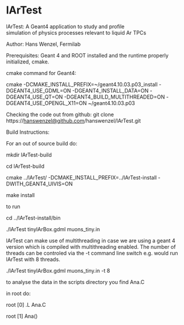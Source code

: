 # lArTest


                                  
 lArTest: A Geant4 application to study and profile  
          simulation of physics processes relevant 
          to liquid Ar TPCs

 Author: Hans Wenzel, Fermilab


Prerequisites: Geant 4 and ROOT installed and the runtime properly initialized,  cmake. 

cmake command for Geant4:

cmake -DCMAKE_INSTALL_PREFIX=~/geant4.10.03.p03_install -DGEANT4_USE_GDML=ON -DGEANT4_INSTALL_DATA=ON  -DGEANT4_USE_QT=ON -DGEANT4_BUILD_MULTITHREADED=ON -DGEANT4_USE_OPENGL_X11=ON ~/geant4.10.03.p03

Checking the code out from github:
git clone https://hanswenzel@github.com/hanswenzel/lArTest.git

Build Instructions:


For an out of source build do:

mkdir lArTest-build

cd lArTest-build

cmake ../lArTest/ -DCMAKE_INSTALL_PREFIX=../lArTest-install -DWITH_GEANT4_UIVIS=ON 

make install

to run 

cd ../lArTest-install/bin

./lArTest tinylArBox.gdml muons_tiny.in

lArTest can make use of multithreading in case we are using a geant 4 version which is compiled with multithreading enabled. The number of threads can be controled via the -t command line switch e.g. would run lArTest with 8 threads.

./lArTest tinylArBox.gdml muons_tiny.in -t 8

to analyse the data in the scripts directory you find Ana.C

in root do:

root [0] .L Ana.C

root [1] Ana()



